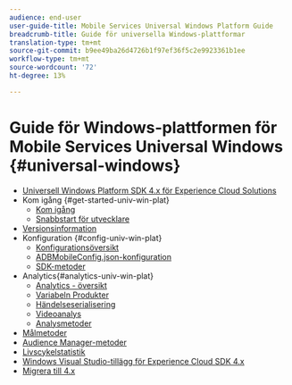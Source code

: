 ```yaml
---
audience: end-user
user-guide-title: Mobile Services Universal Windows Platform Guide
breadcrumb-title: Guide för universella Windows-plattformar
translation-type: tm+mt
source-git-commit: b9ee49ba26d4726b1f97ef36f5c2e9923361b1ee
workflow-type: tm+mt
source-wordcount: '72'
ht-degree: 13%

---
```



# Guide för Windows-plattformen för Mobile Services Universal Windows {#universal-windows}

+ [Universell Windows Platform SDK 4.x för Experience Cloud Solutions](overview.md)
+ Kom igång {#get-started-univ-win-plat}
   + [Kom igång](c-getting-started/c-getting-started.md)
   + [Snabbstart för utvecklare](c-getting-started/dev-qs.md)
+ [Versionsinformation](release-notes.md)
+ Konfiguration {#config-univ-win-plat}
   + [Konfigurationsöversikt](c-configuration/c-configuration.md)
   + [ADBMobileConfig.json-konfiguration](c-configuration/c.json.md)
   + [SDK-metoder](c-configuration/methods.md)
+ Analytics{#analytics-univ-win-plat} 
   + [Analytics - översikt](analytics/analytics.md)
   + [Variabeln Produkter](analytics/products.md)
   + [Händelseserialisering](analytics/event-serialization.md)
   + [Videoanalys](analytics/video-qs.md)
   + [Analysmetoder](analytics/analytics-methods.md)
+ [Målmetoder](target/target-methods.md)
+ [Audience Manager-metoder](audiencemgmt/audience-manager-methods.md)
+ [Livscykelstatistik](metrics.md)
+ [Windows Visual Studio-tillägg för Experience Cloud SDK 4.x](extensions/win-vse-4x.md)
+ [Migrera till 4.x](migration-v3.md)
